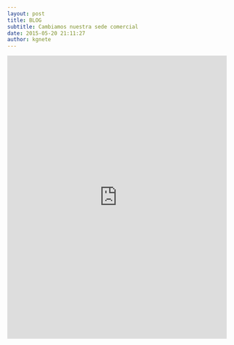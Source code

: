 ```yaml
---
layout: post
title: BLOG
subtitle: Cambiamos nuestra sede comercial
date: 2015-05-20 21:11:27
author: kgnete
---
```







<iframe src="http://iotcevent.blogspot.com.es/" width="100%" height="650" frameborder="0" style="border:0" allowfullscreen></iframe>
